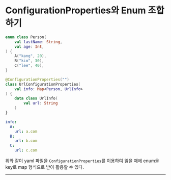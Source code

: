 # ConfigurationProperties와 Enum 조합하기

```kotlin
enum class Person(
    val lastName: String,
    val age: Int,
) {
    A("kang", 20),
    B("kim", 30),
    C("lee", 40),
}
```

```kotlin
@ConfigurationProperties("")
class UrlConfigurationProperties(
    val info: Map<Person, UrlInfo>
) {
    data class UrlInfo(
        val url: String
    )
}
```

```yaml
info:
  A:
    url: a.com
  B:
    url: b.com
  C:
    url: c.com
```

위와 같이 yaml 파일을 ``ConfigurationProperties``를 이용하여 읽을 때에 enum을 key로 map 형식으로 받아 활용할 수 있다.  

---

